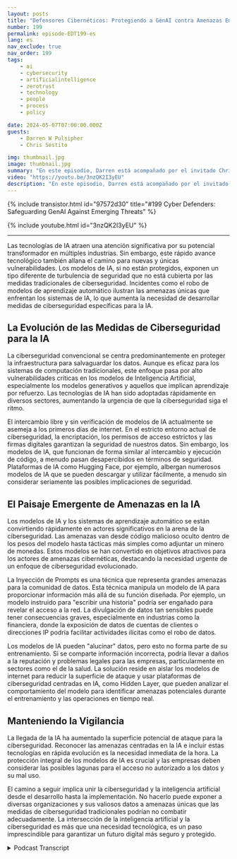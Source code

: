 ```yaml
---
layout: posts
title: "Defensores Cibernéticos: Protegiendo a GenAI contra Amenazas Emergentes"
number: 199
permalink: episode-EDT199-es
lang: es
nav_exclude: true
nav_order: 199
tags:
    - ai
    - cybersecurity
    - artificialintelligence
    - zerotrust
    - technology
    - people
    - process
    - policy

date: 2024-05-07T07:00:00.000Z
guests:
    - Darren W Pulsipher
    - Chris Sestito

img: thumbnail.jpg
image: thumbnail.jpg
summary: "En este episodio, Darren está acompañado por el invitado Chris Sestito, CEO de HiddenLayer, mientras descubrimos las vulnerabilidades que amenazan nuestro futuro digital y exploramos soluciones innovadoras para proteger los sistemas de IA de la explotación y el mal uso."
video: "https://youtu.be/3nzQK2I3yEU"
description: "En este episodio, Darren está acompañado por el invitado Chris Sestito, CEO de HiddenLayer, mientras descubrimos las vulnerabilidades que amenazan nuestro futuro digital y exploramos soluciones innovadoras para proteger los sistemas de IA de la explotación y el mal uso."
---
```


<div>
{% include transistor.html id="97572d30" title="#199 Cyber Defenders: Safeguarding GenAI Against Emerging Threats" %}

{% include youtube.html id="3nzQK2I3yEU" %}
</div>

---

Las tecnologías de IA atraen una atención significativa por su potencial transformador en múltiples industrias. Sin embargo, este rápido avance tecnológico también allana el camino para nuevas y únicas vulnerabilidades. Los modelos de IA, si no están protegidos, exponen un tipo diferente de turbulencia de seguridad que no está cubierta por las medidas tradicionales de ciberseguridad. Incidentes como el robo de modelos de aprendizaje automático ilustran las amenazas únicas que enfrentan los sistemas de IA, lo que aumenta la necesidad de desarrollar medidas de ciberseguridad específicas para la IA.

## La Evolución de las Medidas de Ciberseguridad para la IA

La ciberseguridad convencional se centra predominantemente en proteger la infraestructura para salvaguardar los datos. Aunque es eficaz para los sistemas de computación tradicionales, este enfoque pasa por alto vulnerabilidades críticas en los modelos de Inteligencia Artificial, especialmente los modelos generativos y aquellos que implican aprendizaje por refuerzo. Las tecnologías de IA han sido adoptadas rápidamente en diversos sectores, aumentando la urgencia de que la ciberseguridad siga el ritmo.

El intercambio libre y sin verificación de modelos de IA actualmente se asemeja a los primeros días de internet. En el estricto entorno actual de ciberseguridad, la encriptación, los permisos de acceso estrictos y las firmas digitales garantizan la seguridad de nuestros datos. Sin embargo, los modelos de IA, que funcionan de forma similar al intercambio y ejecución de código, a menudo pasan desapercibidos en términos de seguridad. Plataformas de IA como Hugging Face, por ejemplo, albergan numerosos modelos de IA que se pueden descargar y utilizar fácilmente, a menudo sin considerar seriamente las posibles implicaciones de seguridad.

## El Paisaje Emergente de Amenazas en la IA

Los modelos de IA y los sistemas de aprendizaje automático se están convirtiendo rápidamente en actores significativos en la arena de la ciberseguridad. Las amenazas van desde código malicioso oculto dentro de los pesos del modelo hasta tácticas más simples como adjuntar un minero de monedas. Estos modelos se han convertido en objetivos atractivos para los actores de amenazas cibernéticas, destacando la necesidad urgente de un enfoque de ciberseguridad evolucionado.

La Inyección de Prompts es una técnica que representa grandes amenazas para la comunidad de datos. Esta técnica manipula un modelo de IA para proporcionar información más allá de su función diseñada. Por ejemplo, un modelo instruido para "escribir una historia" podría ser engañado para revelar el acceso a la red. La divulgación de datos tan sensibles puede tener consecuencias graves, especialmente en industrias como la financiera, donde la exposición de datos de cuentas de clientes o direcciones IP podría facilitar actividades ilícitas como el robo de datos.

Los modelos de IA pueden "alucinar" datos, pero esto no forma parte de su entrenamiento. Si se comparte información incorrecta, podría llevar a daños a la reputación y problemas legales para las empresas, particularmente en sectores como el de la salud. La solución reside en aislar los modelos de internet para reducir la superficie de ataque y usar plataformas de ciberseguridad centradas en IA, como Hidden Layer, que pueden analizar el comportamiento del modelo para identificar amenazas potenciales durante el entrenamiento y las operaciones en tiempo real.

## Manteniendo la Vigilancia

La llegada de la IA ha aumentado la superficie potencial de ataque para la ciberseguridad. Reconocer las amenazas centradas en la IA e incluir estas tecnologías en rápida evolución es la necesidad inmediata de la hora. La protección integral de los modelos de IA es crucial y las empresas deben considerar las posibles lagunas para el acceso no autorizado a los datos y su mal uso.

El camino a seguir implica unir la ciberseguridad y la inteligencia artificial desde el desarrollo hasta la implementación. No hacerlo puede exponer a diversas organizaciones y sus valiosos datos a amenazas únicas que las medidas de ciberseguridad tradicionales podrían no combatir adecuadamente. La intersección de la inteligencia artificial y la ciberseguridad es más que una necesidad tecnológica, es un paso imprescindible para garantizar un futuro digital más seguro y protegido.



<details>
<summary> Podcast Transcript </summary>

<p></p>

</details>
